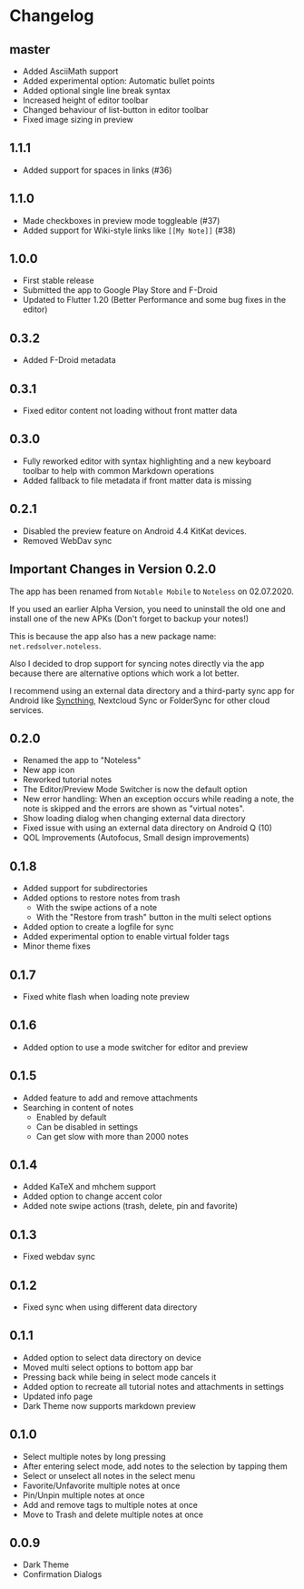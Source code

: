 # Changelog

## master

- Added AsciiMath support
- Added experimental option: Automatic bullet points
- Added optional single line break syntax
- Increased height of editor toolbar
- Changed behaviour of list-button in editor toolbar
- Fixed image sizing in preview

## 1.1.1

- Added support for spaces in links (#36)

## 1.1.0

- Made checkboxes in preview mode toggleable (#37)
- Added support for Wiki-style links like `[[My Note]]` (#38)

## 1.0.0

- First stable release
- Submitted the app to Google Play Store and F-Droid
- Updated to Flutter 1.20 (Better Performance and some bug fixes in the editor)

## 0.3.2

- Added F-Droid metadata

## 0.3.1

- Fixed editor content not loading without front matter data

## 0.3.0

- Fully reworked editor with syntax highlighting and a new keyboard toolbar to help with common Markdown operations
- Added fallback to file metadata if front matter data is missing

## 0.2.1

- Disabled the preview feature on Android 4.4 KitKat devices.
- Removed WebDav sync

## Important Changes in Version 0.2.0 

The app has been renamed from `Notable Mobile` to `Noteless` on 02.07.2020.

If you used an earlier Alpha Version, you need to uninstall the old one and install one of the new APKs (Don't forget to backup your notes!)

This is because the app also has a new package name: `net.redsolver.noteless`.

Also I decided to drop support for syncing notes directly via the app because there are alternative options which work a lot better.

I recommend using an external data directory and a third-party sync app for Android like [Syncthing](https://syncthing.net/), Nextcloud Sync or FolderSync for other cloud services.

## 0.2.0

- Renamed the app to "Noteless"
- New app icon
- Reworked tutorial notes
- The Editor/Preview Mode Switcher is now the default option
- New error handling: When an exception occurs while reading a note, the note is skipped and the errors are shown as "virtual notes".
- Show loading dialog when changing external data directory
- Fixed issue with using an external data directory on Android Q (10)
- QOL Improvements (Autofocus, Small design improvements)

## 0.1.8

- Added support for subdirectories
- Added options to restore notes from trash
  - With the swipe actions of a note
  - With the "Restore from trash" button in the multi select options
- Added option to create a logfile for sync 
- Added experimental option to enable virtual folder tags
- Minor theme fixes

## 0.1.7

- Fixed white flash when loading note preview

## 0.1.6

- Added option to use a mode switcher for editor and preview

## 0.1.5

- Added feature to add and remove attachments
- Searching in content of notes
  - Enabled by default
  - Can be disabled in settings
  - Can get slow with more than 2000 notes

## 0.1.4

- Added KaTeX and mhchem support
- Added option to change accent color
- Added note swipe actions (trash, delete, pin and favorite)

## 0.1.3

- Fixed webdav sync

## 0.1.2

- Fixed sync when using different data directory

## 0.1.1

- Added option to select data directory on device
- Moved multi select options to bottom app bar
- Pressing back while being in select mode cancels it
- Added option to recreate all tutorial notes and attachments in settings
- Updated info page
- Dark Theme now supports markdown preview

## 0.1.0

- Select multiple notes by long pressing
- After entering select mode, add notes to the selection by tapping them
- Select or unselect all notes in the select menu
- Favorite/Unfavorite multiple notes at once
- Pin/Unpin multiple notes at once
- Add and remove tags to multiple notes at once
- Move to Trash and delete multiple notes at once

## 0.0.9

- Dark Theme
- Confirmation Dialogs